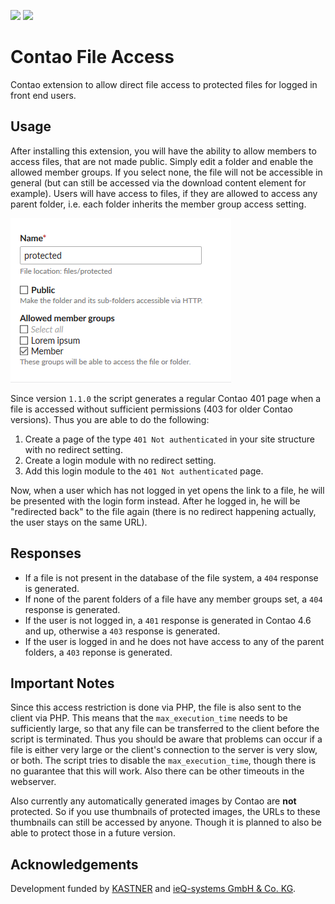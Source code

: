 [![](https://img.shields.io/packagist/v/fritzmg/contao-file-access.svg)](https://packagist.org/packages/fritzmg/contao-file-access)
[![](https://img.shields.io/packagist/dt/fritzmg/contao-file-access.svg)](https://packagist.org/packages/fritzmg/contao-file-access)

Contao File Access
=====================

Contao extension to allow direct file access to protected files for logged in front end users.

## Usage

After installing this extension, you will have the ability to allow members to access files, that are not made public. Simply edit a folder and enable the allowed member groups. If you select none, the file will not be accessible in general (but can still be accessed via the download content element for example). Users will have access to files, if they are allowed to access any parent folder, i.e. each folder inherits the member group access setting.

![Screenshot](https://raw.githubusercontent.com/fritzmg/contao-file-access/master/screenshot.png)

Since version `1.1.0` the script generates a regular Contao 401 page when a file is accessed without sufficient permissions (403 for older Contao versions). Thus you are able to do the following:

1. Create a page of the type `401 Not authenticated` in your site structure with no redirect setting.
2. Create a login module with no redirect setting.
3. Add this login module to the `401 Not authenticated` page.

Now, when a user which has not logged in yet opens the link to a file, he will be presented with the login form instead. After he logged in, he will be "redirected back" to the file again (there is no redirect happening actually, the user stays on the same URL).

## Responses

* If a file is not present in the database of the file system, a `404` response is generated.
* If none of the parent folders of a file have any member groups set, a `404` response is generated.
* If the user is not logged in, a `401` response is generated in Contao 4.6 and up, otherwise a `403` response is generated.
* If the user is logged in and he does not have access to any of the parent folders, a `403` reponse is generated.

## Important Notes

Since this access restriction is done via PHP, the file is also sent to the client via PHP. This means that the `max_execution_time` needs to be sufficiently large, so that any file can be transferred to the client before the script is terminated. Thus you should be aware that problems can occur if a file is either very large or the client's connection to the server is very slow, or both. The script tries to disable the `max_execution_time`, though there is no guarantee that this will work. Also there can be other timeouts in the webserver.

Also currently any automatically generated images by Contao are __not__ protected. So if you use thumbnails of protected images, the URLs to these thumbnails can still be accessed by anyone. Though it is planned to also be able to protect those in a future version.

## Acknowledgements

Development funded by [KASTNER](https://www.kastner.at/) and [ieQ-systems GmbH & Co. KG](https://www.ieq-systems.de/).
